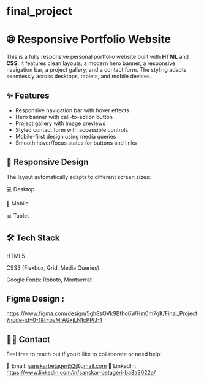 # final_project
# 🌐 Responsive Portfolio Website

This is a fully responsive personal portfolio website built with **HTML** and **CSS**. It features clean layouts, a modern hero banner, a responsive navigation bar, a project gallery, and a contact form. The styling adapts seamlessly across desktops, tablets, and mobile devices.


## ✨ Features

- Responsive navigation bar with hover effects  
- Hero banner with call-to-action button  
- Project gallery with image previews  
- Styled contact form with accessible controls  
- Mobile-first design using media queries  
- Smooth hover/focus states for buttons and links

## 📱 Responsive Design
The layout automatically adapts to different screen sizes:

💻 Desktop

📱 Mobile

📊 Tablet

## 🛠️ Tech Stack

HTML5

CSS3 (Flexbox, Grid, Media Queries)

Google Fonts: Roboto, Montserrat

## Figma Design :
https://www.figma.com/design/5gh8sOVk9Btho6WHm0m7gK/Final_Project?node-id=0-1&t=ovMrAGxjLN1cPPlJ-1

## 🙋‍♂️ Contact
Feel free to reach out if you’d like to collaborate or need help!

📧 Email: sanskarbetageri52@gmail.com
🔗 LinkedIn: https://www.linkedin.com/in/sanskar-betageri-ba3a3022a/

